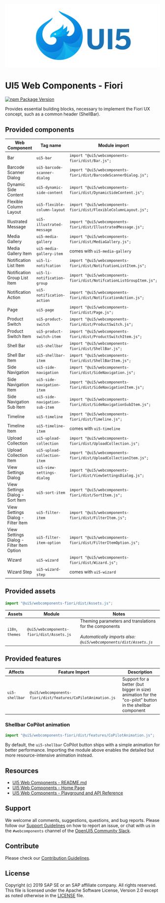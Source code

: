 ![UI5 icon](https://raw.githubusercontent.com/SAP/ui5-webcomponents/main/docs/images/UI5_logo_wide.png)


# UI5 Web Components - Fiori

[![npm Package Version](https://badge.fury.io/js/%40ui5%2Fwebcomponents.svg)](https://www.npmjs.com/package/@ui5/webcomponents)

Provides essential building blocks, necessary to implement the Fiori UX concept, 
such as a common header (ShellBar).

## Provided components 

| Web Component                             | Tag name                       | Module import                                                         |
|-------------------------------------------|--------------------------------|-----------------------------------------------------------------------|
| Bar                                       | `ui5-bar`                      | `import "@ui5/webcomponents-fiori/dist/Bar.js";`                      |
| Barcode Scanner Dialog                    | `ui5-barcode-scanner-dialog`   | `import "@ui5/webcomponents-fiori/dist/BarcodeScannerDialog.js";`     |
| Dynamic Side Content                      | `ui5-dynamic-side-content`     | `import "@ui5/webcomponents-fiori/dist/DynamicSideContent.js";`       |
| Flexible Column Layout                    | `ui5-flexible-column-layout`   | `import "@ui5/webcomponents-fiori/dist/FlexibleColumnLayout.js";`     |
| Illustrated Message                       | `ui5-illustrated-message`      | `import "@ui5/webcomponents-fiori/dist/IllustratedMessage.js";`       |
| Media Gallery                             | `ui5-media-gallery`            | `import "@ui5/webcomponents-fiori/dist/MediaGallery.js";`             |
| Media Gallery Item                        | `ui5-media-gallery-item`       | comes with  `ui5-media-gallery`                                       |
| Notification List Item                    | `ui5-li-notifcation`           | `import "@ui5/webcomponents-fiori/dist/NotifcationListItem.js";`      |
| Notification Group List Item              | `ui5-li-notification-group`    | `import "@ui5/webcomponents-fiori/dist/NotifcationListGroupItem.js";` |
| Notification Action                       | `ui5-notification-action`      | `import "@ui5/webcomponents-fiori/dist/NotificationAction.js";`       |
| Page                                      | `ui5-page`                     | `import "@ui5/webcomponents-fiori/dist/Page.js";`                     |
| Product Switch                            | `ui5-product-switch`           | `import "@ui5/webcomponents-fiori/dist/ProductSwitch.js";`            |
| Product Switch Item                       | `ui5-product-switch-item`      | `import "@ui5/webcomponents-fiori/dist/ProductSwitchItem.js";`        |
| Shell Bar                                 | `ui5-shellbar`                 | `import "@ui5/webcomponents-fiori/dist/ShellBar.js";`                 |
| Shell Bar Item                            | `ui5-shellbar-item`            | `import "@ui5/webcomponents-fiori/dist/ShellBarItem.js";`             |
| Side Navigation                           | `ui5-side-navigation`          | `import "@ui5/webcomponents-fiori/dist/SideNavigation.js";`           |
| Side Navigation Item                      | `ui5-side-navigation-item`     | `import "@ui5/webcomponents-fiori/dist/SideNavigationItem.js";`       |
| Side Navigation Sub Item                  | `ui5-side-navigation-sub-item` | `import "@ui5/webcomponents-fiori/dist/SideNavigationSubItem.js";`    |
| Timeline                                  | `ui5-timeline`                 | `import "@ui5/webcomponents-fiori/dist/Timeline.js";`                 |
| Timeline Item                             | `ui5-timeline-item`            | comes with `ui5-timeline`                                             |
| Upload Collection                         | `ui5-upload-collection`        | `import "@ui5/webcomponents-fiori/dist/UploadCollection.js";`         |
| Upload Collection Item                    | `ui5-upload-collection-item`   | `import "@ui5/webcomponents-fiori/dist/UploadCollectionItem.js";`     |
| View Settings Dialog                      | `ui5-view-settings-dialog`     | `import "@ui5/webcomponents-fiori/dist/ViewSettingsDialog.js";`       |
| View Settings Dialog - Sort Item          | `ui5-sort-item`                | `import "@ui5/webcomponents-fiori/dist/SortItem.js";`                 |
| View Settings Dialog - Filter Item        | `ui5-filter-item`              | `import "@ui5/webcomponents-fiori/dist/FilterItem.js";`               |
| View Settings Dialog - Filter Item Option | `ui5-filter-item-option`       | `import "@ui5/webcomponents-fiori/dist/FilterItemOption.js";`         |
| Wizard                                    | `ui5-wizard`                   | `import "@ui5/webcomponents-fiori/dist/Wizard.js";`                   |
| Wizard Step                               | `ui5-wizard-step`              | comes with `ui5-wizard`                                               |

## Provided assets

```js
import "@ui5/webcomponents-fiori/dist/Assets.js";
```

| Assets           | Module                                    | Notes                                                                                                                                  |
|------------------|-------------------------------------------|----------------------------------------------------------------------------------------------------------------------------------------|
| `i18n`, `themes` | `@ui5/webcomponents-fiori/dist/Assets.js` | Theming parameters and translations for the components  <br/><br/> *Automatically imports also:<br/> `@ui5/webcomponents/dist/Assets.js`* |

## Provided features


| Affects        | Feature Import                                               | Description                                                                                             |
|----------------|--------------------------------------------------------------|---------------------------------------------------------------------------------------------------------|
| `ui5-shellbar` | `@ui5/webcomponents-fiori/dist/features/CoPilotAnimation.js` | Support for a better (but bigger in size) animation for the "co-pilot" button in the shellbar component |

### Shellbar CoPilot animation

```js
import "@ui5/webcomponents-fiori/dist/features/CoPilotAnimation.js";
```

By default, the `ui5-shellbar` CoPilot button ships with a simple animation for better performance.
Importing the module above enables the detailed but more resource-intensive animation instead.


## Resources
- [UI5 Web Components - README.md](https://github.com/SAP/ui5-webcomponents/blob/main/README.md)
- [UI5 Web Components - Home Page](https://sap.github.io/ui5-webcomponents)
- [UI5 Web Components - Playground and API Reference](https://sap.github.io/ui5-webcomponents/playground/)

## Support
We welcome all comments, suggestions, questions, and bug reports. Please follow our [Support Guidelines](https://github.com/SAP/ui5-webcomponents/blob/main/SUPPORT.md#-content) on how to report an issue, or chat with us in the `#webcomponents` channel of the [OpenUI5 Community Slack](https://join-ui5-slack.herokuapp.com/).

## Contribute
Please check our [Contribution Guidelines](https://github.com/SAP/ui5-webcomponents/blob/main/docs/6-contributing/02-conventions-and-guidelines.md).

## License
Copyright (c) 2019 SAP SE or an SAP affiliate company. All rights reserved.
This file is licensed under the Apache Software License, Version 2.0 except as noted otherwise in the [LICENSE](https://github.com/SAP/ui5-webcomponents/blob/main/LICENSE.txt) file.
